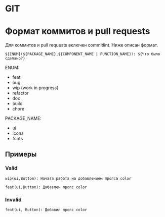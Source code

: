 # GIT

# Формат коммитов и pull requests

Для коммитов и pull requests включен commitlint. Ниже описан формат.

```
${ENUM}(${PACKAGE_NAME},${COMPONENT_NAME | FUNCTION_NAME}): ${Что было сделано?}
```

ENUM:
- feat
- bug
- wip (work in progress)
- refactor
- doc
- build
- chore

PACKAGE_NAME:
- ui
- icons
- fonts

## Примеры

### Valid
```
wip(ui,Button): Начата работа на добавлением пропса color
```

```
feat(ui,Button): Добавлен пропс color
```

### Invalid
```
feat(ui, Button): Добавил пропс color
```

